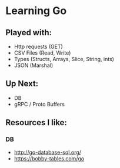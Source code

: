 # Learning Go

## Played with:
- Http requests (GET)
- CSV Files (Read, Write)
- Types (Structs, Arrays, Slice, String, ints)
- JSON (Marshal)

## Up Next:
- DB
- gRPC / Proto Buffers

## Resources I like:
### DB
- http://go-database-sql.org/
- https://bobby-tables.com/go